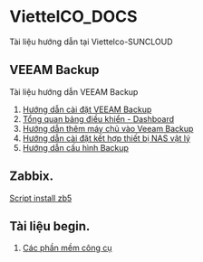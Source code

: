 # ViettelCO_DOCS
 Tài liệu hướng dẫn tại Viettelco-SUNCLOUD
## VEEAM Backup
 Tài liệu hướng dẫn VEEAM Backup
1. [Hướng dẫn cài đặt VEEAM Backup](/VEEAM-Backup/Install-veeam-backup.md)
1. [Tổng quan bảng điều khiển - Dashboard  ](/VEEAM-Backup/veeam-Dashboard.md)
1. [Hướng dẫn thêm máy chủ vào Veeam Backup](/VEEAM-Backup/veeam-Add-host.md)
1. [Hướng dẫn cài đặt kết hợp thiết bị NAS vật lý ](/VEEAM-Backup/veeam-Connect-NAS.md)
1. [Hướng dẫn cấu hình Backup](/VEEAM-Backup/veeam-Configure.md)
<!-- 1. [Hướng dẫn  ](/VEEAM-Backup/veeam.md)
1. [Hướng dẫn  ](/VEEAM-Backup/veeam.md)
1. [Hướng dẫn  ](/VEEAM-Backup/veeam.md)
1. [Hướng dẫn  ](/VEEAM-Backup/veeam.md)
1. [Hướng dẫn  ](/VEEAM-Backup/veeam.md)
1. [Hướng dẫn  ](/VEEAM-Backup/veeam.md)
1. [Hướng dẫn  ](/VEEAM-Backup/veeam.md)
1. [Hướng dẫn  ](/VEEAM-Backup/veeam.md)
1. [Hướng dẫn  ](/VEEAM-Backup/veeam.md)
1. [Hướng dẫn  ](/VEEAM-Backup/veeam.md) -->

## Zabbix.
[Script install zb5](/Zabbix5/Install.sh)

## Tài liệu begin.

1. [Các phần mềm công cụ](/software-begin.md)
